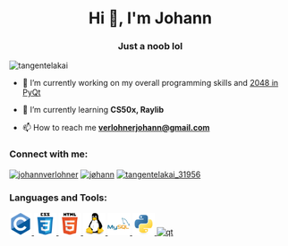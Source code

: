 <h1 align="center">Hi 👋, I'm Johann</h1>
<h3 align="center">Just a noob lol</h3>

<p align="left"> <img src="https://komarev.com/ghpvc/?username=tangentelakai&label=views&color=4c566a&style=flat" alt="tangentelakai" /> </p>


- 🔭 I’m currently working on my overall programming skills and [2048 in PyQt](https://github.com/TangenteLakai/2048-Python-PyQt6-Project)


- 🌱 I’m currently learning **CS50x, Raylib**


- 📫 How to reach me **verlohnerjohann@gmail.com**


<h3 align="left">Connect with me:</h3>
<p align="left">
<a href="https://www.youtube.com/@JohannVerlohner" target="blank"><img align="center" src="https://raw.githubusercontent.com/rahuldkjain/github-profile-readme-generator/master/src/images/icons/Social/youtube.svg" alt="johannverlohner" height="30" width="40" /></a>
<a href="https://www.leetcode.com/jøhann" target="blank"><img align="center" src="https://raw.githubusercontent.com/rahuldkjain/github-profile-readme-generator/master/src/images/icons/Social/leet-code.svg" alt="jøhann" height="30" width="40" /></a>
<a href="https://discord.gg/tangentelakai_31956" target="blank"><img align="center" src="https://raw.githubusercontent.com/rahuldkjain/github-profile-readme-generator/master/src/images/icons/Social/discord.svg" alt="tangentelakai_31956" height="30" width="40" /></a>
</p>

<h3 align="left">Languages and Tools:</h3>
<p align="left"> <a href="https://www.cprogramming.com/" target="_blank" rel="noreferrer"> <img src="https://raw.githubusercontent.com/devicons/devicon/master/icons/c/c-original.svg" alt="c" width="40" height="40"/> </a> <a href="https://www.w3schools.com/css/" target="_blank" rel="noreferrer"> <img src="https://raw.githubusercontent.com/devicons/devicon/master/icons/css3/css3-original-wordmark.svg" alt="css3" width="40" height="40"/> </a> <a href="https://www.w3.org/html/" target="_blank" rel="noreferrer"> <img src="https://raw.githubusercontent.com/devicons/devicon/master/icons/html5/html5-original-wordmark.svg" alt="html5" width="40" height="40"/> </a> <a href="https://www.linux.org/" target="_blank" rel="noreferrer"> <img src="https://raw.githubusercontent.com/devicons/devicon/master/icons/linux/linux-original.svg" alt="linux" width="40" height="40"/> </a> <a href="https://www.mysql.com/" target="_blank" rel="noreferrer"> <img src="https://raw.githubusercontent.com/devicons/devicon/master/icons/mysql/mysql-original-wordmark.svg" alt="mysql" width="40" height="40"/> </a> <a href="https://www.python.org" target="_blank" rel="noreferrer"> <img src="https://raw.githubusercontent.com/devicons/devicon/master/icons/python/python-original.svg" alt="python" width="40" height="40"/> </a> <a href="https://www.qt.io/" target="_blank" rel="noreferrer"> <img src="https://upload.wikimedia.org/wikipedia/commons/0/0b/Qt_logo_2016.svg" alt="qt" width="40" height="40"/> </a> </p>

